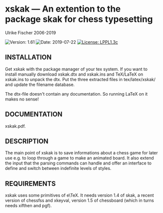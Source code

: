 # xskak — An extention to the package skak for chess typesetting

Ulrike Fischer 2006-2019

![Version: 1.61](https://img.shields.io/badge/current_version-1.61-blue.svg?style=flat-square)
![Date: 2019-07-22](https://img.shields.io/badge/date-2019--07--22-blue.svg?style=flat-square)
[![License: LPPL1.3c ](https://img.shields.io/badge/license-LPPL1.3c-blue.svg?style=flat-square)](https://ctan.org/license/lppl1.3c)



## INSTALLATION

Get xskak with the package manager of your tex system. If you want to install manually
download xskak.dtx and xskak.ins and TeX/LaTeX on xskak.ins to unpack the dtx.
Put the three extracted files in tex/latex/xskak/ and update  the filename database.

The dtx-file doesn't contain any documentation.
So running LaTeX on it makes no sense!

## DOCUMENTATION

xskak.pdf. 

## DESCRIPTION

The main point of xskak is to save informations about a chess game
for later use e.g. to loop through a game to make an animated board.
It also extend the input that the parsing commands can handle and
offer an interface to define and switch between indefinite levels
of styles.


## REQUIREMENTS
xskak uses some primitives of e\TeX. It needs version 1.4 of skak,
a recent version of chessfss and xkeyval, version 1.5 of chessboard (which in turns
needs xifthen and pgf).
